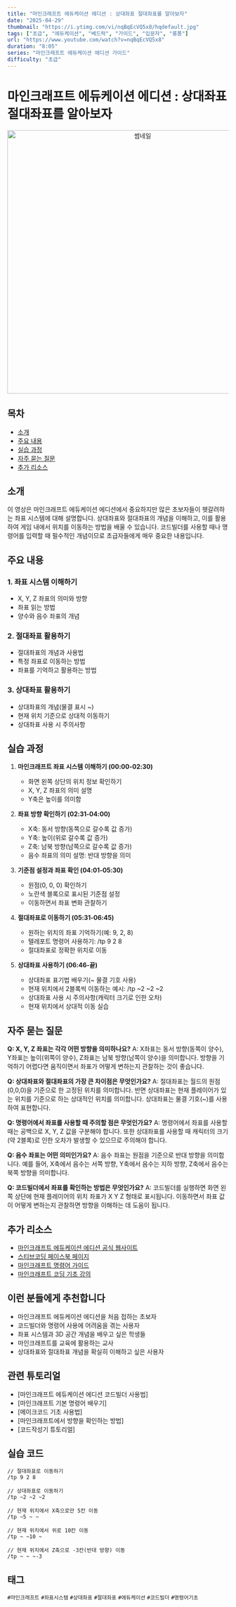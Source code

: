 ```yaml
---
title: "마인크래프트 에듀케이션 에디션 : 상대좌표 절대좌표를 알아보자"
date: "2025-04-29"
thumbnail: "https://i.ytimg.com/vi/nqBqEcVQ5x8/hqdefault.jpg"
tags: ["초급", "에듀케이션", "베드락", "가이드", "입문자", "롱폼"]
url: "https://www.youtube.com/watch?v=nqBqEcVQ5x8"
duration: "8:05"
series: "마인크래프트 에듀케이션 에디션 가이드"
difficulty: "초급"
---
```


# 마인크래프트 에듀케이션 에디션 : 상대좌표 절대좌표를 알아보자

<div align="center">
<img src="https://i.ytimg.com/vi/nqBqEcVQ5x8/hqdefault.jpg" alt="썸네일" width="600"/>
</div>

## 목차
- [소개](#소개)
- [주요 내용](#주요-내용)
- [실습 과정](#실습-과정)
- [자주 묻는 질문](#자주-묻는-질문)
- [추가 리소스](#추가-리소스)

## 소개
이 영상은 마인크래프트 에듀케이션 에디션에서 중요하지만 많은 초보자들이 헷갈려하는 좌표 시스템에 대해 설명합니다. 상대좌표와 절대좌표의 개념을 이해하고, 이를 활용하여 게임 내에서 위치를 이동하는 방법을 배울 수 있습니다. 코드빌더를 사용할 때나 명령어를 입력할 때 필수적인 개념이므로 초급자들에게 매우 중요한 내용입니다.

## 주요 내용

### 1. 좌표 시스템 이해하기
- X, Y, Z 좌표의 의미와 방향
- 좌표 읽는 방법
- 양수와 음수 좌표의 개념

### 2. 절대좌표 활용하기
- 절대좌표의 개념과 사용법
- 특정 좌표로 이동하는 방법
- 좌표를 기억하고 활용하는 방법

### 3. 상대좌표 활용하기
- 상대좌표의 개념(물결 표시 ~)
- 현재 위치 기준으로 상대적 이동하기
- 상대좌표 사용 시 주의사항

## 실습 과정

1. **마인크래프트 좌표 시스템 이해하기 (00:00-02:30)**
   - 화면 왼쪽 상단의 위치 정보 확인하기
   - X, Y, Z 좌표의 의미 설명
   - Y축은 높이를 의미함

2. **좌표 방향 확인하기 (02:31-04:00)**
   - X축: 동서 방향(동쪽으로 갈수록 값 증가)
   - Y축: 높이(위로 갈수록 값 증가)
   - Z축: 남북 방향(남쪽으로 갈수록 값 증가)
   - 음수 좌표의 의미 설명: 반대 방향을 의미

3. **기준점 설정과 좌표 확인 (04:01-05:30)**
   - 원점(0, 0, 0) 확인하기
   - 노란색 블록으로 표시된 기준점 설정
   - 이동하면서 좌표 변화 관찰하기

4. **절대좌표로 이동하기 (05:31-06:45)**
   - 원하는 위치의 좌표 기억하기(예: 9, 2, 8)
   - 텔레포트 명령어 사용하기: /tp 9 2 8
   - 절대좌표로 정확한 위치로 이동

5. **상대좌표 사용하기 (06:46-끝)**
   - 상대좌표 표기법 배우기(~ 물결 기호 사용)
   - 현재 위치에서 2블록씩 이동하는 예시: /tp ~2 ~2 ~2
   - 상대좌표 사용 시 주의사항(캐릭터 크기로 인한 오차)
   - 현재 위치에서 상대적 이동 실습

## 자주 묻는 질문

**Q: X, Y, Z 좌표는 각각 어떤 방향을 의미하나요?**
A: X좌표는 동서 방향(동쪽이 양수), Y좌표는 높이(위쪽이 양수), Z좌표는 남북 방향(남쪽이 양수)을 의미합니다. 방향을 기억하기 어렵다면 움직이면서 좌표가 어떻게 변하는지 관찰하는 것이 좋습니다.

**Q: 상대좌표와 절대좌표의 가장 큰 차이점은 무엇인가요?**
A: 절대좌표는 월드의 원점(0,0,0)을 기준으로 한 고정된 위치를 의미합니다. 반면 상대좌표는 현재 플레이어가 있는 위치를 기준으로 하는 상대적인 위치를 의미합니다. 상대좌표는 물결 기호(~)를 사용하여 표현합니다.

**Q: 명령어에서 좌표를 사용할 때 주의할 점은 무엇인가요?**
A: 명령어에서 좌표를 사용할 때는 공백으로 X, Y, Z 값을 구분해야 합니다. 또한 상대좌표를 사용할 때 캐릭터의 크기(약 2블록)로 인한 오차가 발생할 수 있으므로 주의해야 합니다.

**Q: 음수 좌표는 어떤 의미인가요?**
A: 음수 좌표는 원점을 기준으로 반대 방향을 의미합니다. 예를 들어, X축에서 음수는 서쪽 방향, Y축에서 음수는 지하 방향, Z축에서 음수는 북쪽 방향을 의미합니다.

**Q: 코드빌더에서 좌표를 확인하는 방법은 무엇인가요?**
A: 코드빌더를 실행하면 화면 왼쪽 상단에 현재 플레이어의 위치 좌표가 X Y Z 형태로 표시됩니다. 이동하면서 좌표 값이 어떻게 변하는지 관찰하면 방향을 이해하는 데 도움이 됩니다.

## 추가 리소스
- [마인크래프트 에듀케이션 에디션 공식 웹사이트](https://education.minecraft.net/)
- [스티브코딩 페이스북 페이지](https://www.facebook.com/stvcoding/)
- [마인크래프트 명령어 가이드](https://minecraft.fandom.com/wiki/Commands)
- [마인크래프트 코딩 기초 강의](https://www.youtube.com/c/stevecoding)

## 이런 분들에게 추천합니다
- 마인크래프트 에듀케이션 에디션을 처음 접하는 초보자
- 코드빌더와 명령어 사용에 어려움을 겪는 사용자
- 좌표 시스템과 3D 공간 개념을 배우고 싶은 학생들
- 마인크래프트를 교육에 활용하는 교사
- 상대좌표와 절대좌표 개념을 확실히 이해하고 싶은 사용자

## 관련 튜토리얼
- [마인크래프트 에듀케이션 에디션 코드빌더 사용법]
- [마인크래프트 기본 명령어 배우기]
- [메이크코드 기초 사용법]
- [마인크래프트에서 방향을 확인하는 방법]
- [코드작성기 튜토리얼]

## 실습 코드
```
// 절대좌표로 이동하기
/tp 9 2 8

// 상대좌표로 이동하기
/tp ~2 ~2 ~2

// 현재 위치에서 X축으로만 5칸 이동
/tp ~5 ~ ~

// 현재 위치에서 위로 10칸 이동
/tp ~ ~10 ~

// 현재 위치에서 Z축으로 -3칸(반대 방향) 이동
/tp ~ ~ ~-3
```

## 태그
`#마인크래프트` `#좌표시스템` `#상대좌표` `#절대좌표` `#에듀케이션` `#코드빌더` `#명령어기초`